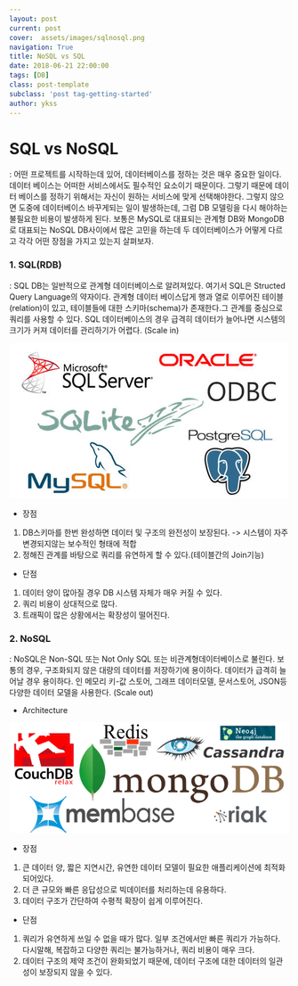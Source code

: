 ```yaml
---
layout: post
current: post
cover:  assets/images/sqlnosql.png
navigation: True
title: NoSQL vs SQL
date: 2018-06-21 22:00:00
tags: [DB]
class: post-template
subclass: 'post tag-getting-started'
author: ykss
---
```

   
# SQL vs NoSQL
: 어떤 프로젝트를 시작하는데 있어, 데이터베이스를 정하는 것은 매우 중요한 일이다.
데이터 베이스는 어떠한 서비스에서도 필수적인 요소이기 때문이다. 그렇기 때문에 데이터 베이스를 정하기 위해서는 자신이 원하는 서비스에 맞게 선택해야한다. 그렇지 않으면 도중에 데이터베이스 바꾸게되는 일이 발생하는데, 그럼 DB 모델링을 다시 해야하는 불필요한 비용이 발생하게 된다. 보통은 MySQL로 대표되는 관계형 DB와 MongoDB로 대표되는 NoSQL DB사이에서 많은 고민을 하는데 두 데이터베이스가 어떻게 다르고 각각 어떤 장점을 가지고 있는지 살펴보자.


### 1. SQL(RDB)
: SQL DB는 일반적으로 관계형 데이터베이스로 알려져있다. 여기서
SQL은 Structed Query Language의 약자이다. 관계형 데이터 베이스답게 행과 열로 이루어진 테이블(relation)이 있고, 테이블들에 대한 스키마(schema)가 존재한다.그 관계를 중심으로 쿼리를 사용할 수 있다. SQL 데이터베이스의 경우 급격히 데이터가 늘어나면 시스템의 크기가 커져 데이터를 관리하기가 어렵다. (Scale in)

![sql](/assets/images/sql.jpg)

* 장점
1. DB스키마를 한번 완성하면 데이터 및 구조의 완전성이 보장된다. 
  -> 시스템이 자주 변경되지않는 보수적인 형태에 적합
2. 정해진 관계를 바탕으로 쿼리를 유연하게 할 수 있다.(테이블간의 Join기능) 

* 단점
1. 데이터 양이 많아질 경우 DB 시스템 자체가 매우 커질 수 있다.
2. 쿼리 비용이 상대적으로 많다.
3. 트래픽이 많은 상황에서는 확장성이 떨어진다.

### 2. NoSQL
: NoSQL은 Non-SQL 또는 Not Only SQL 또는 비관계형데이터베이스로 불린다. 보통의 경우, 구조화되지 않은 대량의 데이터를 저장하기에 용이하다. 데이터가 급격히 늘어날 경우 용이하다. 인 메모리 키-값 스토어, 그래프 데이터모델, 문서스토어, JSON등 다양한 데이터 모델을 사용한다. (Scale out)


* Architecture

![nosql](/assets/images/nosql.png)


* 장점
1. 큰 데이터 양, 짧은 지연시간, 유연한 데이터 모델이 필요한 애플리케이션에 최적화 되어있다. 
2. 더 큰 규모와 빠른 응답성으로 빅데이터를 처리하는데 유용하다.
3. 데이터 구조가 간단하여 수평적 확장이 쉽게 이루어진다.

* 단점
1. 쿼리가 유연하게 쓰일 수 없을 때가 많다. 일부 조건에서만 빠른 쿼리가 가능하다.
다시말해, 복잡하고 다양한 쿼리는 불가능하거나, 쿼리 비용이 매우 크다.
2. 데이터 구조의 제약 조건이 완화되었기 때문에, 데이터 구조에 대한 데이터의 일관성이 보장되지 않을 수 있다.

